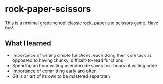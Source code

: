 # rock-paper-scissors

This is a minimal grade school classic rock, paper and scissors game. Have fun!

## What I learned
 - Importance of writing simple functions, each doing their core task as oppossed to having chunky, difficult-to-read functions
 - Spending an hour writing pseudocode saves four hours of writing code
 - Importance of committing early and often
 - Git is an art of its own to be mastered separately